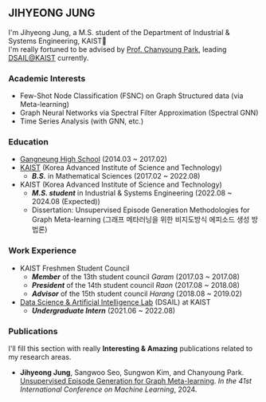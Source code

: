 ## JIHYEONG JUNG
I'm Jihyeong Jung, a M.S. student of the Department of Industrial & Systems Engineering, KAIST👋  
I'm really fortuned to be advised by [Prof. Chanyoung Park](https://dsail.kaist.ac.kr/professor), leading [DSAIL@KAIST](https://dsail.kaist.ac.kr) currently.


### Academic Interests
* Few-Shot Node Classification (FSNC) on Graph Structured data (via Meta-learning)
* Graph Neural Networks via Spectral Filter Approximation (Spectral GNN)
* Time Series Analysis (with GNN, etc.)

### Education
* [Gangneung High School](https://ganggo.gwe.hs.kr) (2014.03 ~ 2017.02)
* [KAIST](https://kaist.ac.kr) (Korea Advanced Institute of Science and Technology)
  - **_B.S._** in Mathematical Sciences (2017.02 ~ 2022.08)
* KAIST (Korea Advanced Institute of Science and Technology)
  - **_M.S. student_** in Industrial & Systems Engineering (2022.08 ~ 2024.08 (Expected))
  - Dissertation: Unsupervised Episode Generation Methodologies for Graph Meta-learning (그래프 메타러닝을 위한 비지도방식 에피소드 생성 방법론)

### Work Experience
* KAIST Freshmen Student Council
  - **_Member_** of the 13th student council _Garam_ (2017.03 ~ 2017.08)
  - **_President_** of the 14th student council _Raon_ (2017.08 ~ 2018.08)
  - **_Advisor_** of the 15th student council _Harang_ (2018.08 ~ 2019.02)
* [Data Science & Artificial Intelligence Lab](http://dsail.kaist.ac.kr/) (DSAIL) at KAIST
  - **_Undergraduate Intern_** (2021.06 ~ 2022.08)
  
### Publications
 I'll fill this section with really **Interesting & Amazing** publications related to my research areas.
 - **Jihyeong Jung**, Sangwoo Seo, Sungwon Kim, and Chanyoung Park. [Unsupervised Episode Generation for Graph Meta-learning](https://arxiv.org/abs/2306.15217). _In the 41st International Conference on Machine Learning_, 2024.
<!--
**JhngJng/JhngJng** is a ✨ _special_ ✨ repository because its `README.md` (this file) appears on your GitHub profile.

Here are some ideas to get you started:

- 🔭 I’m currently working on ...
- 🌱 I’m currently learning ...
- 👯 I’m looking to collaborate on ...
- 🤔 I’m looking for help with ...
- 💬 Ask me about ...
- 📫 How to reach me: ...
- 😄 Pronouns: ...
- ⚡ Fun fact: ...
-->
